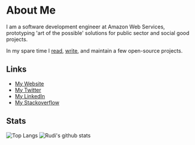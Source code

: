 # About Me

I am a software development engineer at Amazon Web Services, prototyping 'art of the possible' solutions for public sector and social good projects.

In my spare time I [read](https://www.rudikershaw.com/bibliography), [write](https://www.rudikershaw.com/#my-articles), and maintain a few open-source projects. 

## Links
 * [My Website](https://www.rudikershaw.com) 
 * [My Twitter](https://twitter.com/rudikershaw) 
 * [My LinkedIn](https://www.linkedin.com/in/rudikershaw/) 
 * [My Stackoverflow](https://stackoverflow.com/users/2182928/rudi-kershaw)


## Stats
![Top Langs](https://github-readme-stats.vercel.app/api/top-langs/?username=rudikershaw&langs_count=8&layout=compact&bg_color=00000000&text_color=4b8ad1&title_color=4b8ad1&hide_border=true&icon_color=04264a)
![Rudi's github stats](https://github-readme-stats.vercel.app/api?username=rudikershaw&count_private=true&show_icons=true&line_height=24&bg_color=00000000&text_color=4b8ad1&title_color=4b8ad1&hide_border=true&icon_color=04264a)
